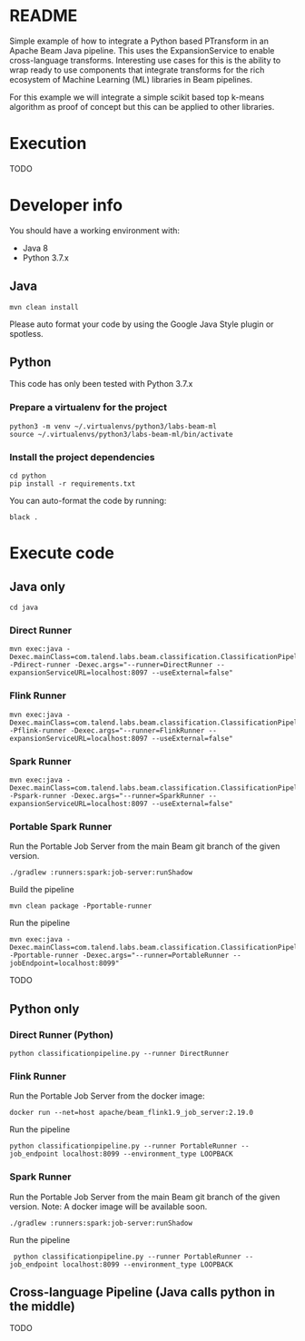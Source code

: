 README
======

Simple example of how to integrate a Python based PTransform in an Apache Beam Java pipeline. This uses the ExpansionService to enable cross-language transforms. Interesting use cases for this is the ability to wrap ready to use components that integrate transforms for the rich ecosystem of Machine Learning (ML) libraries in Beam pipelines.

For this example we will integrate a simple scikit based top k-means algorithm as proof of concept but this can be applied to other libraries.

# Execution

TODO

# Developer info

You should have a working environment with:

- Java 8
- Python 3.7.x

## Java

    mvn clean install

Please auto format your code by using the Google Java Style plugin or spotless.

## Python

This code has only been tested with Python 3.7.x

### Prepare a virtualenv for the project

    python3 -m venv ~/.virtualenvs/python3/labs-beam-ml
    source ~/.virtualenvs/python3/labs-beam-ml/bin/activate

### Install the project dependencies

    cd python
    pip install -r requirements.txt

You can auto-format the code by running:

    black .

# Execute code

## Java only

    cd java

### Direct Runner

    mvn exec:java -Dexec.mainClass=com.talend.labs.beam.classification.ClassificationPipeline -Pdirect-runner -Dexec.args="--runner=DirectRunner --expansionServiceURL=localhost:8097 --useExternal=false"

### Flink Runner

    mvn exec:java -Dexec.mainClass=com.talend.labs.beam.classification.ClassificationPipeline -Pflink-runner -Dexec.args="--runner=FlinkRunner --expansionServiceURL=localhost:8097 --useExternal=false"

### Spark Runner

    mvn exec:java -Dexec.mainClass=com.talend.labs.beam.classification.ClassificationPipeline -Pspark-runner -Dexec.args="--runner=SparkRunner --expansionServiceURL=localhost:8097 --useExternal=false"

### Portable Spark Runner

Run the Portable Job Server from the main Beam git branch of the given version.

    ./gradlew :runners:spark:job-server:runShadow

Build the pipeline
    
    mvn clean package -Pportable-runner
    
Run the pipeline

    mvn exec:java -Dexec.mainClass=com.talend.labs.beam.classification.ClassificationPipeline -Pportable-runner -Dexec.args="--runner=PortableRunner --jobEndpoint=localhost:8099"


TODO

## Python only

### Direct Runner (Python)

    python classificationpipeline.py --runner DirectRunner

### Flink Runner

Run the Portable Job Server from the docker image:

    docker run --net=host apache/beam_flink1.9_job_server:2.19.0

Run the pipeline

    python classificationpipeline.py --runner PortableRunner --job_endpoint localhost:8099 --environment_type LOOPBACK

### Spark Runner

Run the Portable Job Server from the main Beam git branch of the given version.
Note: A docker image will be available soon.

    ./gradlew :runners:spark:job-server:runShadow

Run the pipeline

     python classificationpipeline.py --runner PortableRunner --job_endpoint localhost:8099 --environment_type LOOPBACK

## Cross-language Pipeline (Java calls python in the middle)

TODO
